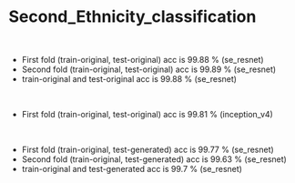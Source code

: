 # Second_Ethnicity_classification
<br/>

* First fold (train-original, test-original) acc is 99.88 % (se_resnet)
* Second fold (train-original, test-original) acc is 99.89 % (se_resnet)
* train-original and test-original acc is 99.88 % (se_resnet)
<br/>

* First fold (train-original, test-original) acc is 99.81 % (inception_v4)
<br/>

* First fold (train-original, test-generated) acc is 99.77 % (se_resnet)
* Second fold (train-original, test-generated) acc is 99.63 % (se_resnet)
* train-original and test-generated acc is 99.7 % (se_resnet)

